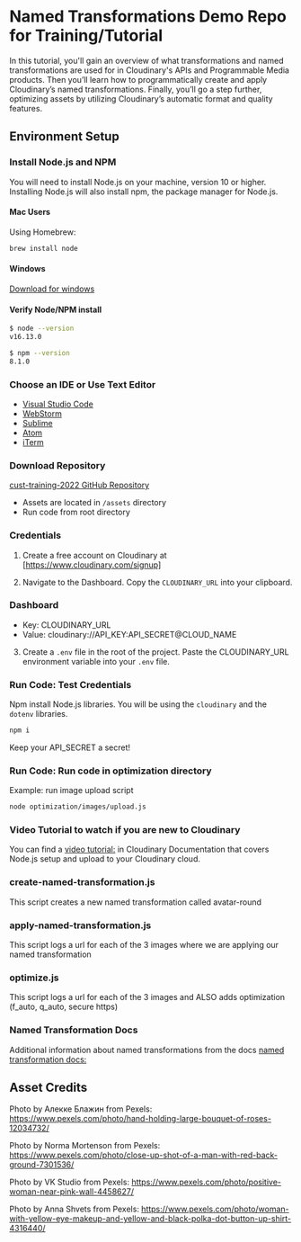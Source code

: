 # Named Transformations Demo Repo for Training/Tutorial

In this tutorial, you'll gain an overview of what transformations and named transformations are used for in Cloudinary's APIs and Programmable Media products. Then you’ll learn how to programmatically create and apply Cloudinary’s named transformations. Finally, you’ll go a step further, optimizing assets by utilizing Cloudinary’s automatic format and quality features. 

## Environment Setup

### Install Node.js and NPM
You will need to install Node.js on your machine, version 10 or higher.
 Installing Node.js will also install npm, the package manager for Node.js.

#### Mac Users
Using Homebrew:

```bash
brew install node
```

#### Windows
[Download for windows](https://nodejs.org/en/download/)

#### Verify Node/NPM install

```bash
$ node --version
v16.13.0

$ npm --version
8.1.0
```

### Choose an IDE or Use Text Editor

* [Visual Studio Code](https://code.visualstudio.com/download)
* [WebStorm](https://www.jetbrains.com/webstorm/)
* [Sublime](https://www.sublimetext.com/)
* [Atom](https://atom.io/)
* [iTerm](https://iterm2.com/)

### Download Repository

[cust-training-2022 GitHub Repository](https://github.com/cloudinary-training/cld-named-transformations)

- Assets are located in `/assets` directory
- Run code from root directory 

### Credentials

1. Create a free account on Cloudinary at [https://www.cloudinary.com/signup]

2. Navigate to the Dashboard. Copy the `CLOUDINARY_URL` into your clipboard.

### Dashboard

- Key: CLOUDINARY_URL
- Value: cloudinary://API_KEY:API_SECRET@CLOUD_NAME


3. Create a `.env` file in the root of the project. Paste the CLOUDINARY_URL environment variable into your `.env` file.

### Run Code: Test Credentials

Npm install Node.js libraries. You will be using the `cloudinary` and the `dotenv` libraries.

```bash
npm i
```
Keep your API_SECRET a secret!

### Run Code: Run code in optimization directory
Example: run image upload script

```bash
node optimization/images/upload.js
```
### Video Tutorial to watch if you are new to Cloudinary
You can find a [video tutorial:](https://cloudinary.com/documentation/upload_programmatically_tutorial) in Cloudinary Documentation that covers Node.js setup and upload to your Cloudinary cloud.

### create-named-transformation.js
This script creates a new named transformation called avatar-round

### apply-named-transformation.js
This script logs a url for each of the 3 images where we are applying our named transformation

### optimize.js
This script logs a url for each of the 3 images and ALSO adds optimization (f_auto, q_auto, secure https)

### Named Transformation Docs
Additional information about named transformations from the docs [named transformation docs:](https://cloudinary.com/documentation/image_transformations#named_transformations)

## Asset Credits

Photo by Алекке Блажин from Pexels: https://www.pexels.com/photo/hand-holding-large-bouquet-of-roses-12034732/

Photo by Norma Mortenson from Pexels: https://www.pexels.com/photo/close-up-shot-of-a-man-with-red-back-ground-7301536/

Photo by VK Studio from Pexels: https://www.pexels.com/photo/positive-woman-near-pink-wall-4458627/

Photo by Anna Shvets from Pexels: https://www.pexels.com/photo/woman-with-yellow-eye-makeup-and-yellow-and-black-polka-dot-button-up-shirt-4316440/

